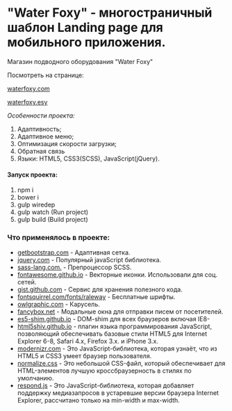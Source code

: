 
# "Water Foxy" - многостраничный шаблон Landing page для мобильного приложения.

<p>Магазин подводного оборудования "Water Foxy"</p>
<p>Посмотреть на странице:</p>
<p><a href="http://waterfoxy.com/" target="_blank">waterfoxy.com</a></p>
<p><a href="http://nikita-karpinskiy.esy.es/WaterFoxy/" target="_blank">waterfoxy.esy</a></p>

<em>Особенности проекта:</em>
<ol>
	<li>Адаптивность;</li>
	<li>Адаптивное меню;</li> 
	<li>Оптимизация скорости загрузки;</li>
	<li>Обратная связь</li>
	<li>Языки: HTML5, CSS3(SCSS), JavaScript(jQuery).</li>
</ol>

<h4>Запуск проекта:</h4>
<ol>
    <li>npm i</li>
    <li>bower i</li>
    <li>gulp wiredep</li>
    <li>gulp watch (Run project)</li>
    <li>gulp build (Build project)</li>
</ol>


<h3>Что применялось в проекте:</h3>

<ul>
	<li><a href="http://getbootstrap.com" target="_blank">getbootstrap.com</a> - Адаптивная сетка.</li>
	<li><a href="http://jquery.com" target="_blank">jquery.com</a> - Популярный javaScript библиотека.</li>
	<li><a href="http://sass-scss.ru" target="_blank">sass-lang.com.</a> - Препроцессор SCSS.</li>
	<li><a href="http://fortawesome.github.io/Font-Awesome" target="_blank">fontawesome.github.io</a> - Векторные иконки. Использовали для соц. сетей.</li>
	<li><a href="http://github.com/sIlenTc0nTr0L" target="_blank">gist.github.com</a> - Сервис для хранения полезного кода.</li>
	<li><a href="http://fontsquirrel.com" target="_blank">fontsquirrel.com/fonts/raleway</a> - Бесплатные шрифты.</li>
	<li><a href="http://owlgraphic.com/owlcarousel" target="_blank">owlgraphic.com</a> - Карусель.</li>
    <li><a href="http://fancybox.net/" target="_blank">fancybox.net</a> - Модальные окна для отправки писем от посетителей.</li>
    <li><a href="https://github.com/es-shims/es5-shim" target="_blank">es5-shim.github.io</a> - DOM-shim для всех браузеров включая IE8- </li>
    <li><a href="https://github.com/aFarkas/html5shiv" target="_blank">html5shiv.github.io</a> -  плагин языка программирования JavaScript, позволяющий обеспечивать базовые стили HTML5 для Internet Explorer 6-8, Safari 4.x, Firefox 3.x. и iPhone 3.x.</li>
    <li><a href="https://modernizr.com/" target="_blank">modernizr.com</a> - Это JavaScript-библиотека, которая узнаёт, что из HTML5 и CSS3 умеет браузер пользователя.</li>
    <li><a href="https://necolas.github.io/normalize.css/" target="_blank">normalize.css</a> - Это небольшой CSS-файл, который обеспечивает для HTML-элементов лучшую кроссбраузерность в стилях по умолчанию.</li>
    <li><a href="https://github.com/scottjehl/Respond" target="_blank">respond.js</a> - Это JavaScript-библиотека, которая добавляет поддержку медиазапросов в устаревшие версии браузера Internet Explorer, рассчитано только на min-width и max-width.</li>
</ul>


